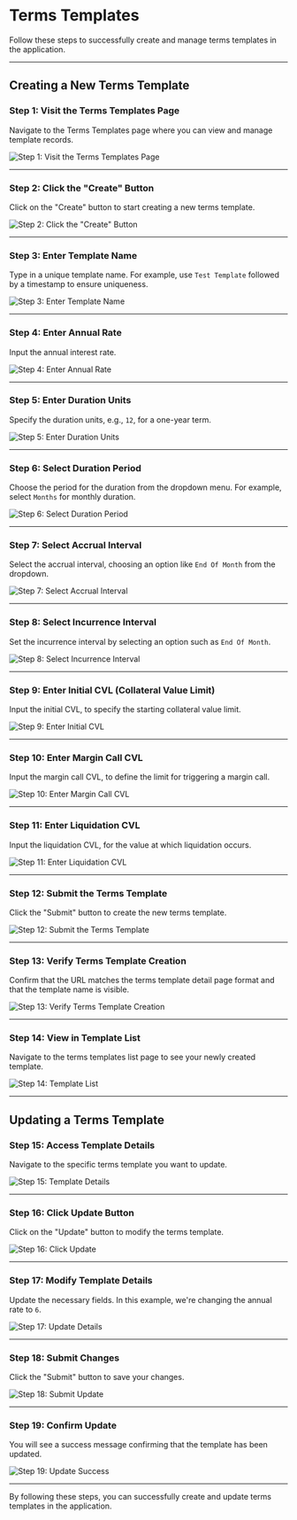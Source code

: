 # Terms Templates

Follow these steps to successfully create and manage terms templates in the application.

---

## Creating a New Terms Template

### Step 1: Visit the Terms Templates Page

Navigate to the Terms Templates page where you can view and manage template records.

![Step 1: Visit the Terms Templates Page](./screenshots/terms-templates.cy.ts/1_visit_terms_templates_page.png)

---

<!-- new-page -->

### Step 2: Click the "Create" Button

Click on the "Create" button to start creating a new terms template.

![Step 2: Click the "Create" Button](./screenshots/terms-templates.cy.ts/2_click_create_button.png)

---

<!-- new-page -->

### Step 3: Enter Template Name

Type in a unique template name. For example, use `Test Template` followed by a timestamp to ensure uniqueness.

![Step 3: Enter Template Name](./screenshots/terms-templates.cy.ts/3_enter_template_name.png)

---

<!-- new-page -->

### Step 4: Enter Annual Rate

Input the annual interest rate.

![Step 4: Enter Annual Rate](./screenshots/terms-templates.cy.ts/4_enter_annual_rate.png)

---

<!-- new-page -->

### Step 5: Enter Duration Units

Specify the duration units, e.g., `12`, for a one-year term.

![Step 5: Enter Duration Units](./screenshots/terms-templates.cy.ts/5_enter_duration_units.png)

---

<!-- new-page -->

### Step 6: Select Duration Period

Choose the period for the duration from the dropdown menu. For example, select `Months` for monthly duration.

![Step 6: Select Duration Period](./screenshots/terms-templates.cy.ts/6_select_duration_period.png)

---

<!-- new-page -->

### Step 7: Select Accrual Interval

Select the accrual interval, choosing an option like `End Of Month` from the dropdown.

![Step 7: Select Accrual Interval](./screenshots/terms-templates.cy.ts/7_select_accrual_interval.png)

---

<!-- new-page -->

### Step 8: Select Incurrence Interval

Set the incurrence interval by selecting an option such as `End Of Month`.

![Step 8: Select Incurrence Interval](./screenshots/terms-templates.cy.ts/8_select_incurrence_interval.png)

---

<!-- new-page -->

### Step 9: Enter Initial CVL (Collateral Value Limit)

Input the initial CVL, to specify the starting collateral value limit.

![Step 9: Enter Initial CVL](./screenshots/terms-templates.cy.ts/9_enter_initial_cvl.png)

---

<!-- new-page -->

### Step 10: Enter Margin Call CVL

Input the margin call CVL, to define the limit for triggering a margin call.

![Step 10: Enter Margin Call CVL](./screenshots/terms-templates.cy.ts/10_enter_margin_call_cvl.png)

---

<!-- new-page -->

### Step 11: Enter Liquidation CVL

Input the liquidation CVL, for the value at which liquidation occurs.

![Step 11: Enter Liquidation CVL](./screenshots/terms-templates.cy.ts/11_enter_liquidation_cvl.png)

---

<!-- new-page -->

### Step 12: Submit the Terms Template

Click the "Submit" button to create the new terms template.

![Step 12: Submit the Terms Template](./screenshots/terms-templates.cy.ts/12_submit_terms_template.png)

---

<!-- new-page -->

### Step 13: Verify Terms Template Creation

Confirm that the URL matches the terms template detail page format and that the template name is visible.

![Step 13: Verify Terms Template Creation](./screenshots/terms-templates.cy.ts/13_verify_terms_template_creation.png)

---

<!-- new-page -->

### Step 14: View in Template List

Navigate to the terms templates list page to see your newly created template.

![Step 14: Template List](./screenshots/terms-templates.cy.ts/14_terms_template_in_list.png)

---

<!-- new-page -->

## Updating a Terms Template

### Step 15: Access Template Details

Navigate to the specific terms template you want to update.

![Step 15: Template Details](./screenshots/terms-templates.cy.ts/15_terms_template_details.png)

---

<!-- new-page -->

### Step 16: Click Update Button

Click on the "Update" button to modify the terms template.

![Step 16: Click Update](./screenshots/terms-templates.cy.ts/16_click_update_button.png)

---

<!-- new-page -->

### Step 17: Modify Template Details

Update the necessary fields. In this example, we're changing the annual rate to `6`.

![Step 17: Update Details](./screenshots/terms-templates.cy.ts/17_update_annual_rate.png)

---

<!-- new-page -->

### Step 18: Submit Changes

Click the "Submit" button to save your changes.

![Step 18: Submit Update](./screenshots/terms-templates.cy.ts/18_submit_update.png)

---

<!-- new-page -->

### Step 19: Confirm Update

You will see a success message confirming that the template has been updated.

![Step 19: Update Success](./screenshots/terms-templates.cy.ts/19_update_success.png)

---

By following these steps, you can successfully create and update terms templates in the application.
